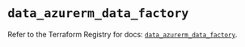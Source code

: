 # `data_azurerm_data_factory`

Refer to the Terraform Registry for docs: [`data_azurerm_data_factory`](https://registry.terraform.io/providers/hashicorp/azurerm/4.5.0/docs/data-sources/data_factory).
